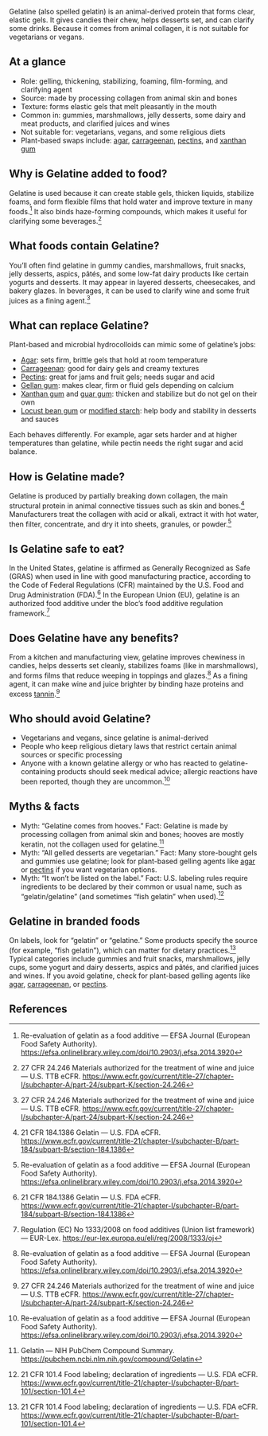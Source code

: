 Gelatine (also spelled gelatin) is an animal-derived protein that forms clear, elastic gels. It gives candies their chew, helps desserts set, and can clarify some drinks. Because it comes from animal collagen, it is not suitable for vegetarians or vegans.
<!--more-->

## At a glance
- Role: gelling, thickening, stabilizing, foaming, film-forming, and clarifying agent
- Source: made by processing collagen from animal skin and bones
- Texture: forms elastic gels that melt pleasantly in the mouth
- Common in: gummies, marshmallows, jelly desserts, some dairy and meat products, and clarified juices and wines
- Not suitable for: vegetarians, vegans, and some religious diets
- Plant-based swaps include: [agar](/e406-agar), [carrageenan](/e407-carrageenan), [pectins](/e440-pectins), and [xanthan gum](/e415-xanthan-gum)

## Why is Gelatine added to food?
Gelatine is used because it can create stable gels, thicken liquids, stabilize foams, and form flexible films that hold water and improve texture in many foods.[^2] It also binds haze-forming compounds, which makes it useful for clarifying some beverages.[^3]

## What foods contain Gelatine?
You’ll often find gelatine in gummy candies, marshmallows, fruit snacks, jelly desserts, aspics, pâtés, and some low-fat dairy products like certain yogurts and desserts. It may appear in layered desserts, cheesecakes, and bakery glazes. In beverages, it can be used to clarify wine and some fruit juices as a fining agent.[^3]

## What can replace Gelatine?
Plant-based and microbial hydrocolloids can mimic some of gelatine’s jobs:
- [Agar](/e406-agar): sets firm, brittle gels that hold at room temperature
- [Carrageenan](/e407-carrageenan): good for dairy gels and creamy textures
- [Pectins](/e440-pectins): great for jams and fruit gels; needs sugar and acid
- [Gellan gum](/e418-gellan-gum): makes clear, firm or fluid gels depending on calcium
- [Xanthan gum](/e415-xanthan-gum) and [guar gum](/e412-guar-gum): thicken and stabilize but do not gel on their own
- [Locust bean gum](/e410-locust-bean-gum) or [modified starch](/e14xx-modified-starch): help body and stability in desserts and sauces

Each behaves differently. For example, agar sets harder and at higher temperatures than gelatine, while pectin needs the right sugar and acid balance.

## How is Gelatine made?
Gelatine is produced by partially breaking down collagen, the main structural protein in animal connective tissues such as skin and bones.[^1] Manufacturers treat the collagen with acid or alkali, extract it with hot water, then filter, concentrate, and dry it into sheets, granules, or powder.[^2]

## Is Gelatine safe to eat?
In the United States, gelatine is affirmed as Generally Recognized as Safe (GRAS) when used in line with good manufacturing practice, according to the Code of Federal Regulations (CFR) maintained by the U.S. Food and Drug Administration (FDA).[^1] In the European Union (EU), gelatine is an authorized food additive under the bloc’s food additive regulation framework.[^5]

## Does Gelatine have any benefits?
From a kitchen and manufacturing view, gelatine improves chewiness in candies, helps desserts set cleanly, stabilizes foams (like in marshmallows), and forms films that reduce weeping in toppings and glazes.[^2] As a fining agent, it can make wine and juice brighter by binding haze proteins and excess [tannin](/e181-tannin).[^3]

## Who should avoid Gelatine?
- Vegetarians and vegans, since gelatine is animal-derived
- People who keep religious dietary laws that restrict certain animal sources or specific processing
- Anyone with a known gelatine allergy or who has reacted to gelatine-containing products should seek medical advice; allergic reactions have been reported, though they are uncommon.[^2]

## Myths & facts
- Myth: “Gelatine comes from hooves.” Fact: Gelatine is made by processing collagen from animal skin and bones; hooves are mostly keratin, not the collagen used for gelatine.[^7]
- Myth: “All gelled desserts are vegetarian.” Fact: Many store-bought gels and gummies use gelatine; look for plant-based gelling agents like [agar](/e406-agar) or [pectins](/e440-pectins) if you want vegetarian options.
- Myth: “It won’t be listed on the label.” Fact: U.S. labeling rules require ingredients to be declared by their common or usual name, such as “gelatin/gelatine” (and sometimes “fish gelatin” when used).[^4]

## Gelatine in branded foods
On labels, look for “gelatin” or “gelatine.” Some products specify the source (for example, “fish gelatin”), which can matter for dietary practices.[^4] Typical categories include gummies and fruit snacks, marshmallows, jelly cups, some yogurt and dairy desserts, aspics and pâtés, and clarified juices and wines. If you avoid gelatine, check for plant-based gelling agents like [agar](/e406-agar), [carrageenan](/e407-carrageenan), or [pectins](/e440-pectins).

## References
[^1]: 21 CFR 184.1386 Gelatin — U.S. FDA eCFR. https://www.ecfr.gov/current/title-21/chapter-I/subchapter-B/part-184/subpart-B/section-184.1386
[^2]: Re-evaluation of gelatin as a food additive — EFSA Journal (European Food Safety Authority). https://efsa.onlinelibrary.wiley.com/doi/10.2903/j.efsa.2014.3920
[^3]: 27 CFR 24.246 Materials authorized for the treatment of wine and juice — U.S. TTB eCFR. https://www.ecfr.gov/current/title-27/chapter-I/subchapter-A/part-24/subpart-K/section-24.246
[^4]: 21 CFR 101.4 Food labeling; declaration of ingredients — U.S. FDA eCFR. https://www.ecfr.gov/current/title-21/chapter-I/subchapter-B/part-101/section-101.4
[^5]: Regulation (EC) No 1333/2008 on food additives (Union list framework) — EUR-Lex. https://eur-lex.europa.eu/eli/reg/2008/1333/oj
[^7]: Gelatin — NIH PubChem Compound Summary. https://pubchem.ncbi.nlm.nih.gov/compound/Gelatin
